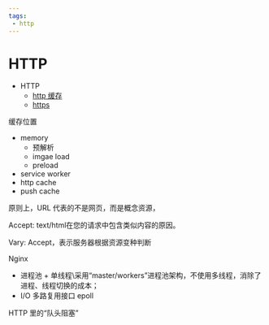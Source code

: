 ```yaml
---
tags:
 - http
---
```

# HTTP

- HTTP
  - [http 缓存](./http%20缓存.md)
  - [https](./https.md)


缓存位置
- memory
  - 预解析
  - imgae load
  - preload
- service worker
- http cache
- push cache


原则上，URL 代表的不是网页，而是概念资源，

Accept: text/html在您的请求中包含类似内容的原因。

Vary: Accept，表示服务器根据资源变种判断


Nginx
- 进程池 + 单线程\采用“master/workers”进程池架构，不使用多线程，消除了进程、线程切换的成本；
- I/O 多路复用接口 epoll


HTTP 里的“队头阻塞”